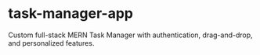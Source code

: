 # task-manager-app
Custom full-stack MERN Task Manager with authentication, drag-and-drop, and personalized features.
